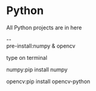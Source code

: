 # Python
All Python projects are in here

--  
pre-install:numpy & opencv

type on terminal

numpy:pip install numpy

opencv:pip install opencv-python
